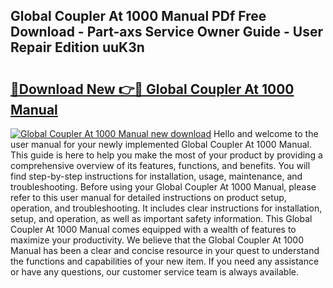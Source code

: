 ## Global Coupler At 1000 Manual PDf Free Download - Part-axs Service Owner Guide - User Repair Edition uuK3n

# <h2><a href="http://cf12411.oget.top/?id=Global+Coupler+At+1000+Manual">🔗Download New 👉🔴 Global Coupler At 1000 Manual</a></h2>

[![Global Coupler At 1000 Manual new download](https://i.imgur.com/5g1atiW.png)](http://cf12411.oget.top/?id=Global+Coupler+At+1000+Manual)
Hello and welcome to the user manual for your newly implemented Global Coupler At 1000 Manual. This guide is here to help you make the most of your product by providing a comprehensive overview of its features, functions, and benefits. You will find step-by-step instructions for installation, usage, maintenance, and troubleshooting. Before using your Global Coupler At 1000 Manual, please refer to this user manual for detailed instructions on product setup, operation, and troubleshooting. It includes clear instructions for installation, setup, and operation, as well as important safety information. This Global Coupler At 1000 Manual comes equipped with a wealth of features to maximize your productivity. We believe that the Global Coupler At 1000 Manual has been a clear and concise resource in your quest to understand the functions and capabilities of your new item. If you need any assistance or have any questions, our customer service team is always available.
